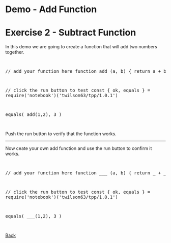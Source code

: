 # Demo - Add Function

# Exercise 2 - Subtract Function

In this demo we are going to create a function that will add two numbers together.

<div class="tonic">
<pre>

// add your function here
function add (a, b) {
  return a + b
}

// click the run button to test
const { ok, equals } = require('notebook')('twilson63/tpp/1.0.1')

equals(
  add(1,2),
  3
)

</pre>
</div>

Push the run button to verify that the function works.

---

Now ceate your own add function and use the run button to confirm it works.

<div class="tonic">
<pre>

// add your function here
function ___ (a, b) {
  return _ + _
}

// click the run button to test
const { ok, equals } = require('notebook')('twilson63/tpp/1.0.1')

equals(
  ___(1,2),
  3
)

</pre>
</div>

[Back](functions)
